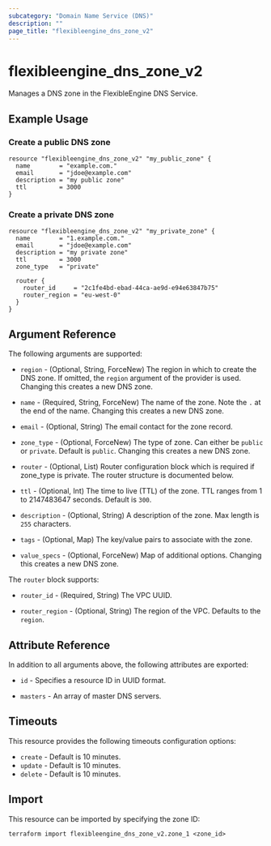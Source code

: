 ```yaml
---
subcategory: "Domain Name Service (DNS)"
description: ""
page_title: "flexibleengine_dns_zone_v2"
---
```


# flexibleengine_dns_zone_v2

Manages a DNS zone in the FlexibleEngine DNS Service.

## Example Usage

### Create a public DNS zone

```hcl
resource "flexibleengine_dns_zone_v2" "my_public_zone" {
  name        = "example.com."
  email       = "jdoe@example.com"
  description = "my public zone"
  ttl         = 3000
}
```

### Create a private DNS zone

```hcl
resource "flexibleengine_dns_zone_v2" "my_private_zone" {
  name        = "1.example.com."
  email       = "jdoe@example.com"
  description = "my private zone"
  ttl         = 3000
  zone_type   = "private"

  router {
    router_id     = "2c1fe4bd-ebad-44ca-ae9d-e94e63847b75"
    router_region = "eu-west-0"
  }
}
```

## Argument Reference

The following arguments are supported:

* `region` - (Optional, String, ForceNew) The region in which to create the DNS zone.
  If omitted, the `region` argument of the provider is used.
  Changing this creates a new DNS zone.

* `name` - (Required, String, ForceNew) The name of the zone. Note the `.` at the end of the name.
  Changing this creates a new DNS zone.

* `email` - (Optional, String) The email contact for the zone record.

* `zone_type` - (Optional, ForceNew) The type of zone. Can either be `public` or `private`.
  Default is `public`. Changing this creates a new DNS zone.

* `router` - (Optional, List) Router configuration block which is required if zone_type is private.
  The router structure is documented below.

* `ttl` - (Optional, Int) The time to live (TTL) of the zone. TTL ranges from 1 to 2147483647 seconds.
  Default is  `300`.

* `description` - (Optional, String) A description of the zone. Max length is `255` characters.

* `tags` - (Optional, Map) The key/value pairs to associate with the zone.

* `value_specs` - (Optional, ForceNew) Map of additional options.
  Changing this creates a new DNS zone.

The `router` block supports:

* `router_id` - (Required, String) The VPC UUID.

* `router_region` - (Optional, String) The region of the VPC. Defaults to the `region`.

## Attribute Reference

In addition to all arguments above, the following attributes are exported:

* `id` - Specifies a resource ID in UUID format.

* `masters` - An array of master DNS servers.

## Timeouts

This resource provides the following timeouts configuration options:

* `create` - Default is 10 minutes.
* `update` - Default is 10 minutes.
* `delete` - Default is 10 minutes.

## Import

This resource can be imported by specifying the zone ID:

```shell
terraform import flexibleengine_dns_zone_v2.zone_1 <zone_id>
```
